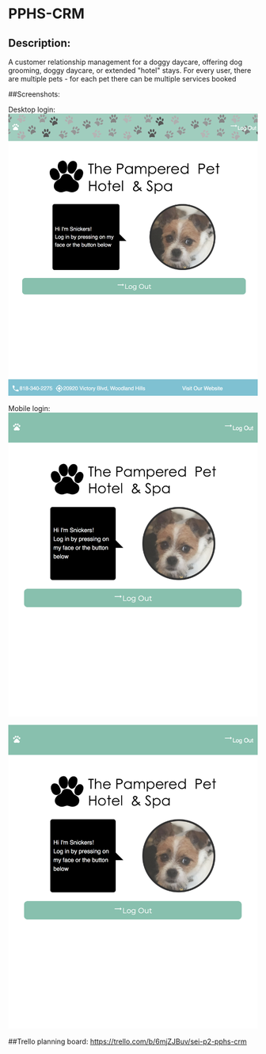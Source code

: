 # PPHS-CRM
## Description:
A customer relationship management for a doggy daycare, offering dog grooming, doggy daycare, or extended "hotel" stays. For every user, there are multiple pets - for each pet there can be multiple services booked


##Screenshots: 

Desktop login:
![Desktop login](https://github.com/doriorio/PPHS-CRM/blob/master/README%20Images/Screen%20Shot%202019-12-05%20at%209.01.01%20AM.png?raw=true)


Mobile login:
![Mobile login](https://github.com/doriorio/PPHS-CRM/blob/master/README%20Images/Screen%20Shot%202019-12-05%20at%209.01.09%20AM.png?raw=true)


![Mobile login](https://github.com/doriorio/PPHS-CRM/blob/master/README%20Images/Screen%20Shot%202019-12-05%20at%209.01.09%20AM.png?raw=true)


##Trello planning board: 
https://trello.com/b/6mjZJBuv/sei-p2-pphs-crm
